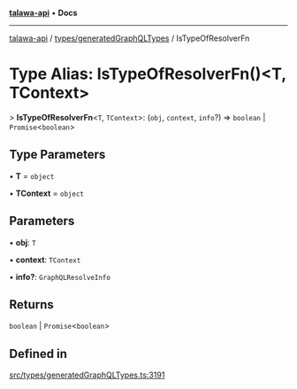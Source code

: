 [**talawa-api**](../../../README.md) • **Docs**

***

[talawa-api](../../../modules.md) / [types/generatedGraphQLTypes](../README.md) / IsTypeOfResolverFn

# Type Alias: IsTypeOfResolverFn()\<T, TContext\>

\> **IsTypeOfResolverFn**\<`T`, `TContext`\>: (`obj`, `context`, `info`?) =\> `boolean` \| `Promise`\<`boolean`\>

## Type Parameters

• **T** = `object`

• **TContext** = `object`

## Parameters

• **obj**: `T`

• **context**: `TContext`

• **info?**: `GraphQLResolveInfo`

## Returns

`boolean` \| `Promise`\<`boolean`\>

## Defined in

[src/types/generatedGraphQLTypes.ts:3191](https://github.com/PalisadoesFoundation/talawa-api/blob/2f8fb6988cd34004fbbf76550c8eef691b861a19/src/types/generatedGraphQLTypes.ts#L3191)
